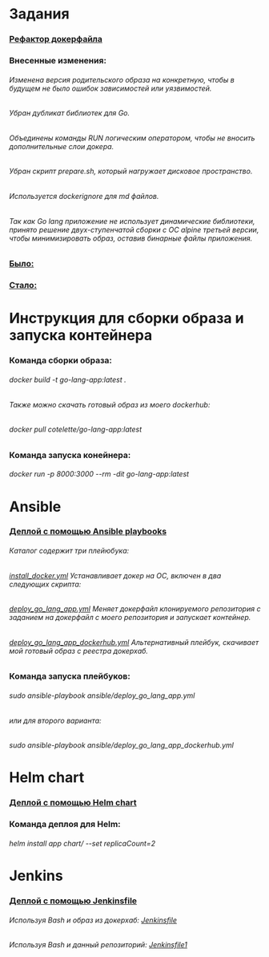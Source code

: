 # Задания

### [Рефактор докерфайла](Dockerfile)
### Внесенные изменения:
###### Изменена версия родительского образа на конкретную, чтобы в будущем не было ошибок зависимостей или уязвимостей.
###### Убран дубликат библиотек для Go.
###### Объединены команды RUN логическим оператором, чтобы не вносить дополнительные слои докера.
###### Убран скрипт prepare.sh, который нагружает дисковое пространство.
###### Используется dockerignore для md файлов.
###### Так как Go lang приложение не использует динамические библиотеки, принято решение двух-ступенчатой сборки с ОС alpine третьей версии, чтобы минимизировать образ, оставив бинарные файлы приложения.

### [Было:](https://code.dev.gazprom-neft.ru/gpn-cup-2022/test-task/-/blob/master/Dockerfile)
### [Стало:](Dockerfile)

# Инструкция для сборки образа и запуска контейнера
### Команда сборки образа:
###### docker build -t go-lang-app:latest .

###### Также можно скачать готовый образ из моего dockerhub:
###### docker pull cotelette/go-lang-app:latest

### Команда запуска конейнера:
###### docker run -p 8000:3000 --rm -dit go-lang-app:latest

# Ansible

### [Деплой с помощью Ansible playbooks](./ansible)
###### Каталог содержит три плейюбука:
###### [install_docker.yml](./ansible/install_docker.yml) Устанавливает докер на ОС, включен в два следующих скрипта:
###### [deploy_go_lang_app.yml](./ansible/deploy_go_lang_app.yml) Меняет докерфайл клонируемого репозитория с заданием на докерфайл с моего репозитория и запускает контейнер.
###### [deploy_go_lang_app_dockerhub.yml](./ansible/deploy_go_lang_app_dockerhub.yml) Альтернативный плейбук, скачивает мой готовый образ с реестра докерхаб.
### Команда запуска плейбуков:
###### sudo ansible-playbook ansible/deploy_go_lang_app.yml
###### или для второго варианта:
###### sudo ansible-playbook ansible/deploy_go_lang_app_dockerhub.yml

# Helm chart
### [Деплой с помощью Helm chart](./chart)
### Команда деплоя для Helm:
###### helm install app chart/ --set replicaCount=2

# Jenkins
### [Деплой с помощью Jenkinsfile](./jenkins)
###### Используя Bash и образ из докерхаб: [Jenkinsfile](./jenkins/Jenkinsfile)
###### Используя Bash и данный репозиторий: [Jenkinsfile1](./jenkins/Jenkinsfile1)

